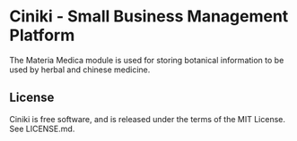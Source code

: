 Ciniki - Small Business Management Platform
===========================================

The Materia Medica module is used for storing botanical information to be used by herbal and chinese medicine.

License
-------
Ciniki is free software, and is released under the terms of the MIT License. See LICENSE.md.
